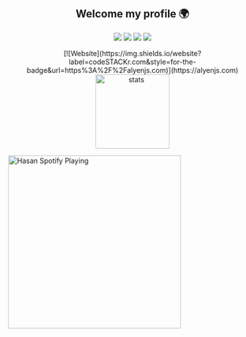 <h2 align="center">Welcome my profile 🌍</h2>
<p align="center">
  <a href="https://discord.com/users/460121944881233920" target"blank_"><img src="https://img.shields.io/badge/discord%20-7289DA.svg?&style=for-the-badge&logo=discord&logoColor=white"></a>
  <a href="https://open.spotify.com/user/mreukeaqgw20zp7w1xg2mk6bm?si=FUnjatqhT_mXDwXAi-qdPw" target"blank_"><img src="https://img.shields.io/badge/Spotify%20-1ed760.svg?&style=for-the-badge&logo=spotify&logoColor=white"></a>
</a>
  <a href="https://instagram.com/consthasan" target"blank_"><img src="https://img.shields.io/badge/INSTAGRAM%20-DC3175.svg?&style=for-the-badge&logo=instagram&logoColor=white"></a>
  <a href="https://github.com/AlyenJS" target"blank_"><img src="https://img.shields.io/badge/GitHub%20-191717.svg?&style=for-the-badge&logo=github&logoColor=white"></a>
</p>

<p align="center">
  [![Website](https://img.shields.io/website?label=codeSTACKr.com&style=for-the-badge&url=https%3A%2F%2Falyenjs.com)](https://alyenjs.com)
  <img src="https://github-readme-stats.vercel.app/api?username=AlyenJS&count_private=true&show_icons=true&theme=dark&hide_border=true" width="%100" height="150px" alt="stats" />

[<img src="https://now-playing-codestackr.vercel.app/api/spotify-playing" alt="Hasan Spotify Playing" width="350" />](https://open.spotify.com/user/mreukeaqgw20zp7w1xg2mk6bm?si=bH7ZKEjySdOQJQAxGgK7hw&nd=1)


</p>
